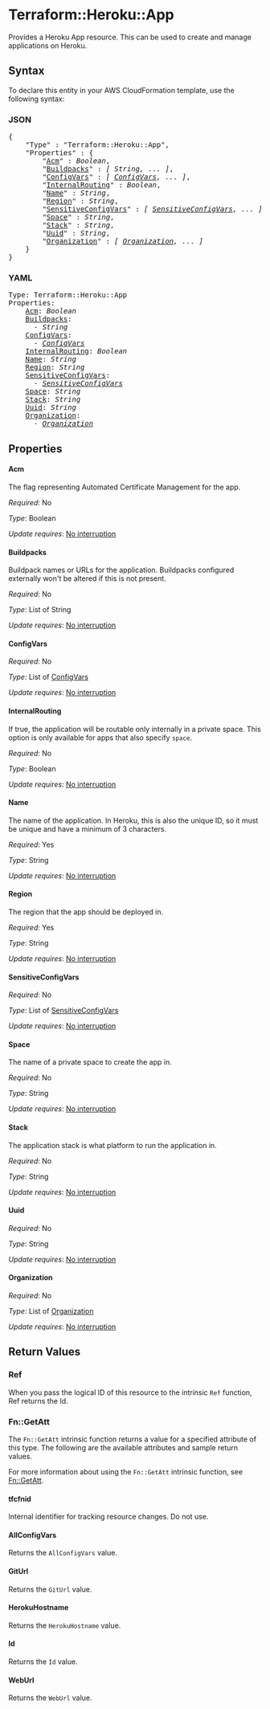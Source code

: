 # Terraform::Heroku::App

Provides a Heroku App resource. This can be used to
create and manage applications on Heroku.

## Syntax

To declare this entity in your AWS CloudFormation template, use the following syntax:

### JSON

<pre>
{
    "Type" : "Terraform::Heroku::App",
    "Properties" : {
        "<a href="#acm" title="Acm">Acm</a>" : <i>Boolean</i>,
        "<a href="#buildpacks" title="Buildpacks">Buildpacks</a>" : <i>[ String, ... ]</i>,
        "<a href="#configvars" title="ConfigVars">ConfigVars</a>" : <i>[ <a href="configvars.md">ConfigVars</a>, ... ]</i>,
        "<a href="#internalrouting" title="InternalRouting">InternalRouting</a>" : <i>Boolean</i>,
        "<a href="#name" title="Name">Name</a>" : <i>String</i>,
        "<a href="#region" title="Region">Region</a>" : <i>String</i>,
        "<a href="#sensitiveconfigvars" title="SensitiveConfigVars">SensitiveConfigVars</a>" : <i>[ <a href="sensitiveconfigvars.md">SensitiveConfigVars</a>, ... ]</i>,
        "<a href="#space" title="Space">Space</a>" : <i>String</i>,
        "<a href="#stack" title="Stack">Stack</a>" : <i>String</i>,
        "<a href="#uuid" title="Uuid">Uuid</a>" : <i>String</i>,
        "<a href="#organization" title="Organization">Organization</a>" : <i>[ <a href="organization.md">Organization</a>, ... ]</i>
    }
}
</pre>

### YAML

<pre>
Type: Terraform::Heroku::App
Properties:
    <a href="#acm" title="Acm">Acm</a>: <i>Boolean</i>
    <a href="#buildpacks" title="Buildpacks">Buildpacks</a>: <i>
      - String</i>
    <a href="#configvars" title="ConfigVars">ConfigVars</a>: <i>
      - <a href="configvars.md">ConfigVars</a></i>
    <a href="#internalrouting" title="InternalRouting">InternalRouting</a>: <i>Boolean</i>
    <a href="#name" title="Name">Name</a>: <i>String</i>
    <a href="#region" title="Region">Region</a>: <i>String</i>
    <a href="#sensitiveconfigvars" title="SensitiveConfigVars">SensitiveConfigVars</a>: <i>
      - <a href="sensitiveconfigvars.md">SensitiveConfigVars</a></i>
    <a href="#space" title="Space">Space</a>: <i>String</i>
    <a href="#stack" title="Stack">Stack</a>: <i>String</i>
    <a href="#uuid" title="Uuid">Uuid</a>: <i>String</i>
    <a href="#organization" title="Organization">Organization</a>: <i>
      - <a href="organization.md">Organization</a></i>
</pre>

## Properties

#### Acm

The flag representing Automated Certificate Management for the app.

_Required_: No

_Type_: Boolean

_Update requires_: [No interruption](https://docs.aws.amazon.com/AWSCloudFormation/latest/UserGuide/using-cfn-updating-stacks-update-behaviors.html#update-no-interrupt)

#### Buildpacks

Buildpack names or URLs for the application.
Buildpacks configured externally won't be altered if this is not present.

_Required_: No

_Type_: List of String

_Update requires_: [No interruption](https://docs.aws.amazon.com/AWSCloudFormation/latest/UserGuide/using-cfn-updating-stacks-update-behaviors.html#update-no-interrupt)

#### ConfigVars

_Required_: No

_Type_: List of <a href="configvars.md">ConfigVars</a>

_Update requires_: [No interruption](https://docs.aws.amazon.com/AWSCloudFormation/latest/UserGuide/using-cfn-updating-stacks-update-behaviors.html#update-no-interrupt)

#### InternalRouting

If true, the application will be routable
only internally in a private space. This option is only available for apps
that also specify `space`.

_Required_: No

_Type_: Boolean

_Update requires_: [No interruption](https://docs.aws.amazon.com/AWSCloudFormation/latest/UserGuide/using-cfn-updating-stacks-update-behaviors.html#update-no-interrupt)

#### Name

The name of the application. In Heroku, this is also the
unique ID, so it must be unique and have a minimum of 3 characters.

_Required_: Yes

_Type_: String

_Update requires_: [No interruption](https://docs.aws.amazon.com/AWSCloudFormation/latest/UserGuide/using-cfn-updating-stacks-update-behaviors.html#update-no-interrupt)

#### Region

The region that the app should be deployed in.

_Required_: Yes

_Type_: String

_Update requires_: [No interruption](https://docs.aws.amazon.com/AWSCloudFormation/latest/UserGuide/using-cfn-updating-stacks-update-behaviors.html#update-no-interrupt)

#### SensitiveConfigVars

_Required_: No

_Type_: List of <a href="sensitiveconfigvars.md">SensitiveConfigVars</a>

_Update requires_: [No interruption](https://docs.aws.amazon.com/AWSCloudFormation/latest/UserGuide/using-cfn-updating-stacks-update-behaviors.html#update-no-interrupt)

#### Space

The name of a private space to create the app in.

_Required_: No

_Type_: String

_Update requires_: [No interruption](https://docs.aws.amazon.com/AWSCloudFormation/latest/UserGuide/using-cfn-updating-stacks-update-behaviors.html#update-no-interrupt)

#### Stack

The application stack is what platform to run the application
in.

_Required_: No

_Type_: String

_Update requires_: [No interruption](https://docs.aws.amazon.com/AWSCloudFormation/latest/UserGuide/using-cfn-updating-stacks-update-behaviors.html#update-no-interrupt)

#### Uuid

_Required_: No

_Type_: String

_Update requires_: [No interruption](https://docs.aws.amazon.com/AWSCloudFormation/latest/UserGuide/using-cfn-updating-stacks-update-behaviors.html#update-no-interrupt)

#### Organization

_Required_: No

_Type_: List of <a href="organization.md">Organization</a>

_Update requires_: [No interruption](https://docs.aws.amazon.com/AWSCloudFormation/latest/UserGuide/using-cfn-updating-stacks-update-behaviors.html#update-no-interrupt)

## Return Values

### Ref

When you pass the logical ID of this resource to the intrinsic `Ref` function, Ref returns the Id.

### Fn::GetAtt

The `Fn::GetAtt` intrinsic function returns a value for a specified attribute of this type. The following are the available attributes and sample return values.

For more information about using the `Fn::GetAtt` intrinsic function, see [Fn::GetAtt](https://docs.aws.amazon.com/AWSCloudFormation/latest/UserGuide/intrinsic-function-reference-getatt.html).

#### tfcfnid

Internal identifier for tracking resource changes. Do not use.

#### AllConfigVars

Returns the <code>AllConfigVars</code> value.

#### GitUrl

Returns the <code>GitUrl</code> value.

#### HerokuHostname

Returns the <code>HerokuHostname</code> value.

#### Id

Returns the <code>Id</code> value.

#### WebUrl

Returns the <code>WebUrl</code> value.

